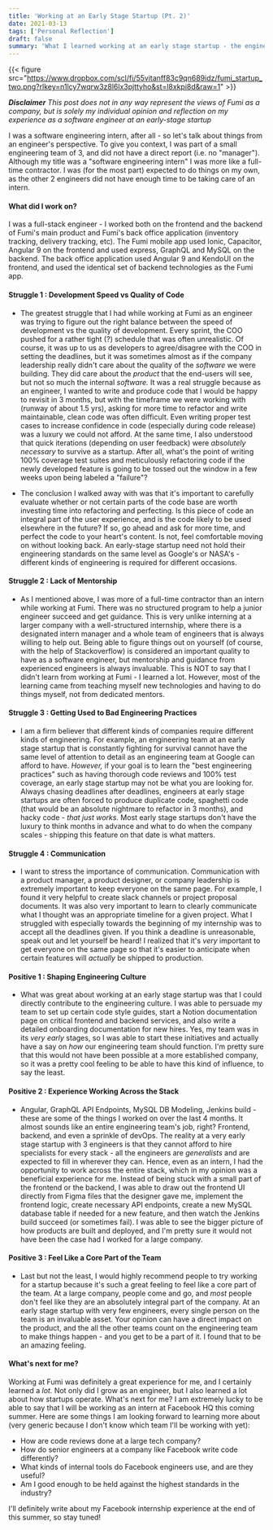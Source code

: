 ```yaml
---
title: 'Working at an Early Stage Startup (Pt. 2)'
date: 2021-03-13
tags: ['Personal Reflection']
draft: false
summary: 'What I learned working at an early stage startup - the engineering side'
---
```


{{< figure src="https://www.dropbox.com/scl/fi/55vitanff83c9qn689idz/fumi_startup_two.png?rlkey=n1lcy7wqrw3z8l6lx3pjttyho&st=l8xkpi8d&raw=1" >}}

***Disclaimer***  *This post does not in any way represent the views of Fumi as a company, but is solely my individual opinion and reflection on my experience as a software engineer at an early-stage startup*

I was a software engineering intern, after all - so let's talk about things from an engineer's perspective. To give you context, I was part of a small engineering team of 3, and did not have a direct report (i.e. no "manager"). Although my title was a "software engineering intern" I was more like a full-time contractor. I was (for the most part) expected to do things on my own, as the other 2 engineers did not have enough time to be taking care of an intern. 

#### What did I work on?
I was a full-stack engineer - I worked both on the frontend and the backend of Fumi's main product and Fumi's back office application (inventory tracking, delivery tracking, etc). The Fumi mobile app used Ionic, Capacitor, Angular 9 on the frontend and used express, GraphQL and MySQL on the backend. The back office application used Angular 9 and KendoUI on the frontend, and used the identical set of backend technologies as the Fumi app.

#### Struggle 1 : Development Speed vs Quality of Code
- The greatest struggle that I had while working at Fumi as an engineer was trying to figure out the right balance between the speed of development vs the quality of development. Every sprint, the COO pushed for a rather tight (?) schedule that was often unrealistic. Of course, it was up to us as developers to agree/disagree with the COO in setting the deadlines, but it was sometimes almost as if the company leadership really didn't care about the quality of the *software* we were building. They did care about the *product* that the end-users will see, but not so much the internal *software.* It was a real struggle because as an engineer, I wanted to write and produce code that I would be happy to revisit in 3 months, but with the timeframe we were working with (runway of about 1.5 yrs), asking for more time to refactor and write maintainable, clean code was often difficult. Even writing proper test cases to increase confidence in code (especially during code release) was a luxury we could not afford. At the same time, I also understood that quick iterations (depending on user feedback) were *absolutely necessary* to survive as a startup. After all, what's the point of writing 100% coverage test suites and meticulously refactoring code if the newly developed feature is going to be tossed out the window in a few weeks upon being labeled a "failure"?

- The conclusion I walked away with was that it's important to carefully evaluate whether or not certain parts of the code base are worth investing time into refactoring and perfecting. Is this piece of code an integral part of the user experience, and is the code likely to be used elsewhere in the future? If so, go ahead and ask for more time, and perfect the code to your heart's content. Is not, feel comfortable moving on without looking back. An early-stage startup need not hold their engineering standards on the same level as Google's or NASA's - different kinds of engineering is required for different occasions.

#### Struggle 2 : Lack of Mentorship
- As I mentioned above, I was more of a full-time contractor than an intern while working at Fumi. There was no structured program to help a junior engineer succeed and get guidance. This is very unlike interning at a larger company with a well-structured internship, where there is a designated intern manager and a whole team of engineers that is always willing to help out. Being able to figure things out on yourself (of course, with the help of Stackoverflow) is considered an important quality to have as a software engineer, but mentorship and guidance from experienced engineers is always invaluable. This is NOT to say that I didn't learn from working at Fumi - I learned a lot. However, most of the learning came from teaching myself new technologies and having to do things myself, not from dedicated mentors.

#### Struggle 3 : Getting Used to Bad Engineering Practices
- I am a firm believer that different kinds of companies require different kinds of engineering. For example, an engineering team at an early stage startup that is constantly fighting for survival cannot have the same level of attention to detail as an engineering team at Google can afford to have. *However,* if your goal is to learn the "best engineering practices" such as having thorough code reviews and 100% test coverage, an early stage startup may not be what you are looking for. Always chasing deadlines after deadlines, engineers at early stage startups are often forced to produce duplicate code, spaghetti code (that would be an absolute nightmare to refactor in 3 months), and hacky code - *that just works.* Most early stage startups don't have the luxury to think months in advance and what to do when the company scales - shipping this feature on that date is what matters.

#### Struggle 4 : Communication
- I want to stress the importance of communication. Communication with a product manager, a product designer, or company leadership is extremely important to keep everyone on the same page. For example, I found it very helpful to create slack channels or project proposal documents. It was also very important to learn to clearly communicate what I thought was an appropriate timeline for a given project. What I struggled with especially towards the beginning of my internship was to accept all the deadlines given. If you think a deadline is unreasonable, speak out and let yourself be heard! I realized that it's *very* important to get everyone on the same page so that it's easier to anticipate when certain features will *actually* be shipped to production.

#### Positive 1 : Shaping Engineering Culture
- What was great about working at an early stage startup was that I could directly contribute to the engineering culture. I was able to persuade my team to set up certain code style guides, start a Notion documentation page on critical frontend and backend services, and also write a detailed onboarding documentation for new hires. Yes, my team was in its *very early* stages, so I was able to start these initiatives and actually have a say on *how* our engineering team should function. I'm pretty sure that this would not have been possible at a more established company, so it was a pretty cool feeling to be able to have this kind of influence, to say the least.

#### Positive 2 : Experience Working Across the Stack
- Angular, GraphQL API Endpoints, MySQL DB Modeling, Jenkins build - these are some of the things I worked on over the last 4 months. It almost sounds like an entire engineering team's job, right? Frontend, backend, and even a sprinkle of devOps. The reality at a very early stage startup with 3 engineers is that they cannot afford to hire specialists for every stack - all the engineers are *generalists* and are expected to fill in wherever they can. Hence, even as an intern, I had the opportunity to work across the entire stack, which in my opinion was a beneficial experience for me. Instead of being stuck with a small part of the frontend or the backend, I was able to draw out the frontend UI directly from Figma files that the designer gave me, implement the frontend logic, create necessary API endpoints, create a new MySQL database table if needed for a new feature, and then watch the Jenkins build succeed (or sometimes fail). I was able to see the bigger picture of how products are built and deployed, and I'm pretty sure it would not have been the case had I worked for a large company.

#### Positive 3 : Feel Like a Core Part of the Team
- Last but not the least, I would highly recommend people to try working for a startup because it's such a great feeling to feel like a core part of the team. At a large company, people come and go, and *most* people don't feel like they are an absolutely integral part of the company. At an early stage startup with very few engineers, every single person on the team is an invaluable asset. Your opinion can have a direct impact on the product, and  the all the other teams count on the engineering team to make things happen - and you get to be a part of it. I found that to be an amazing feeling.

#### What's next for me?
Working at Fumi was definitely a great experience for me, and I certainly learned a *lot.* Not only did I grow as an engineer, but I also learned a lot about how startups operate. What's next for me? I am extremely lucky to be able to say that I will be working as an intern at Facebook HQ this coming summer. Here are some things I am looking forward to learning more about (very generic because I don't know which team I'll be working with yet): 

- How are code reviews done at a large tech company?
- How do senior engineers at a company like Facebook write code differently?
- What kinds of internal tools do Facebook engineers use, and are they useful?
- Am I good enough to be held against the highest standards in the industry?

I'll definitely write about my Facebook internship experience at the end of this summer, so stay tuned!

